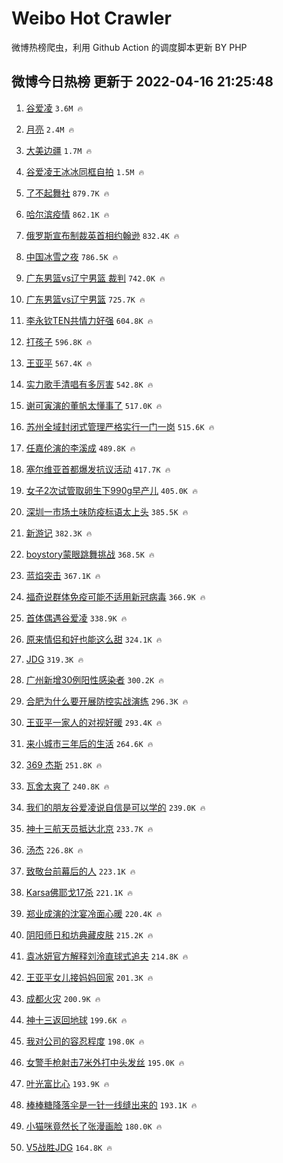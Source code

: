 # Weibo Hot Crawler 



微博热榜爬虫，利用 Github Action 的调度脚本更新 BY PHP 


## 微博今日热榜 更新于 2022-04-16 21:25:48 
1. [谷爱凌](https://s.weibo.com/weibo?q=%E8%B0%B7%E7%88%B1%E5%87%8C&Refer=top) `3.6M 🔥` 

1. [月亮](https://s.weibo.com/weibo?q=%E6%9C%88%E4%BA%AE&Refer=top) `2.4M 🔥` 

1. [大美边疆](https://s.weibo.com/weibo?q=%23%E5%A4%A7%E7%BE%8E%E8%BE%B9%E7%96%86%23&Refer=top) `1.7M 🔥` 

1. [谷爱凌王冰冰同框自拍](https://s.weibo.com/weibo?q=%23%E8%B0%B7%E7%88%B1%E5%87%8C%E7%8E%8B%E5%86%B0%E5%86%B0%E5%90%8C%E6%A1%86%E8%87%AA%E6%8B%8D%23&Refer=top) `1.5M 🔥` 

1. [了不起舞社](https://s.weibo.com/weibo?q=%23%E4%BA%86%E4%B8%8D%E8%B5%B7%E8%88%9E%E7%A4%BE%23&Refer=top) `879.7K 🔥` 

1. [哈尔滨疫情](https://s.weibo.com/weibo?q=%23%E5%93%88%E5%B0%94%E6%BB%A8%E7%96%AB%E6%83%85%23&Refer=top) `862.1K 🔥` 

1. [俄罗斯宣布制裁英首相约翰逊](https://s.weibo.com/weibo?q=%23%E4%BF%84%E7%BD%97%E6%96%AF%E5%AE%A3%E5%B8%83%E5%88%B6%E8%A3%81%E8%8B%B1%E9%A6%96%E7%9B%B8%E7%BA%A6%E7%BF%B0%E9%80%8A%23&Refer=top) `832.4K 🔥` 

1. [中国冰雪之夜](https://s.weibo.com/weibo?q=%23%E4%B8%AD%E5%9B%BD%E5%86%B0%E9%9B%AA%E4%B9%8B%E5%A4%9C%23&Refer=top) `786.5K 🔥` 

1. [广东男篮vs辽宁男篮 裁判](https://s.weibo.com/weibo?q=%E5%B9%BF%E4%B8%9C%E7%94%B7%E7%AF%AEvs%E8%BE%BD%E5%AE%81%E7%94%B7%E7%AF%AE%20%E8%A3%81%E5%88%A4&Refer=top) `742.0K 🔥` 

1. [广东男篮vs辽宁男篮](https://s.weibo.com/weibo?q=%23%E5%B9%BF%E4%B8%9C%E7%94%B7%E7%AF%AEvs%E8%BE%BD%E5%AE%81%E7%94%B7%E7%AF%AE%23&Refer=top) `725.7K 🔥` 

1. [李永钦TEN共情力好强](https://s.weibo.com/weibo?q=%23%E6%9D%8E%E6%B0%B8%E9%92%A6TEN%E5%85%B1%E6%83%85%E5%8A%9B%E5%A5%BD%E5%BC%BA%23&Refer=top) `604.8K 🔥` 

1. [打孩子](https://s.weibo.com/weibo?q=%23%E6%89%93%E5%AD%A9%E5%AD%90%23&Refer=top) `596.8K 🔥` 

1. [王亚平](https://s.weibo.com/weibo?q=%23%E7%8E%8B%E4%BA%9A%E5%B9%B3%23&Refer=top) `567.4K 🔥` 

1. [实力歌手清唱有多厉害](https://s.weibo.com/weibo?q=%23%E5%AE%9E%E5%8A%9B%E6%AD%8C%E6%89%8B%E6%B8%85%E5%94%B1%E6%9C%89%E5%A4%9A%E5%8E%89%E5%AE%B3%23&Refer=top) `542.8K 🔥` 

1. [谢可寅演的董帆太懂事了](https://s.weibo.com/weibo?q=%23%E8%B0%A2%E5%8F%AF%E5%AF%85%E6%BC%94%E7%9A%84%E8%91%A3%E5%B8%86%E5%A4%AA%E6%87%82%E4%BA%8B%E4%BA%86%23&Refer=top) `517.0K 🔥` 

1. [苏州全域封闭式管理严格实行一门一岗](https://s.weibo.com/weibo?q=%23%E8%8B%8F%E5%B7%9E%E5%85%A8%E5%9F%9F%E5%B0%81%E9%97%AD%E5%BC%8F%E7%AE%A1%E7%90%86%E4%B8%A5%E6%A0%BC%E5%AE%9E%E8%A1%8C%E4%B8%80%E9%97%A8%E4%B8%80%E5%B2%97%23&Refer=top) `515.6K 🔥` 

1. [任嘉伦演的李溪成](https://s.weibo.com/weibo?q=%E4%BB%BB%E5%98%89%E4%BC%A6%E6%BC%94%E7%9A%84%E6%9D%8E%E6%BA%AA%E6%88%90&Refer=top) `489.8K 🔥` 

1. [塞尔维亚首都爆发抗议活动](https://s.weibo.com/weibo?q=%23%E5%A1%9E%E5%B0%94%E7%BB%B4%E4%BA%9A%E9%A6%96%E9%83%BD%E7%88%86%E5%8F%91%E6%8A%97%E8%AE%AE%E6%B4%BB%E5%8A%A8%23&Refer=top) `417.7K 🔥` 

1. [女子2次试管取卵生下990g早产儿](https://s.weibo.com/weibo?q=%23%E5%A5%B3%E5%AD%902%E6%AC%A1%E8%AF%95%E7%AE%A1%E5%8F%96%E5%8D%B5%E7%94%9F%E4%B8%8B990g%E6%97%A9%E4%BA%A7%E5%84%BF%23&Refer=top) `405.0K 🔥` 

1. [深圳一市场土味防疫标语太上头](https://s.weibo.com/weibo?q=%23%E6%B7%B1%E5%9C%B3%E4%B8%80%E5%B8%82%E5%9C%BA%E5%9C%9F%E5%91%B3%E9%98%B2%E7%96%AB%E6%A0%87%E8%AF%AD%E5%A4%AA%E4%B8%8A%E5%A4%B4%23&Refer=top) `385.5K 🔥` 

1. [新游记](https://s.weibo.com/weibo?q=%E6%96%B0%E6%B8%B8%E8%AE%B0&Refer=top) `382.3K 🔥` 

1. [boystory蒙眼跳舞挑战](https://s.weibo.com/weibo?q=%23boystory%E8%92%99%E7%9C%BC%E8%B7%B3%E8%88%9E%E6%8C%91%E6%88%98%23&Refer=top) `368.5K 🔥` 

1. [蓝焰突击](https://s.weibo.com/weibo?q=%23%E8%93%9D%E7%84%B0%E7%AA%81%E5%87%BB%23&Refer=top) `367.1K 🔥` 

1. [福奇说群体免疫可能不适用新冠病毒](https://s.weibo.com/weibo?q=%23%E7%A6%8F%E5%A5%87%E8%AF%B4%E7%BE%A4%E4%BD%93%E5%85%8D%E7%96%AB%E5%8F%AF%E8%83%BD%E4%B8%8D%E9%80%82%E7%94%A8%E6%96%B0%E5%86%A0%E7%97%85%E6%AF%92%23&Refer=top) `366.9K 🔥` 

1. [首体偶遇谷爱凌](https://s.weibo.com/weibo?q=%23%E9%A6%96%E4%BD%93%E5%81%B6%E9%81%87%E8%B0%B7%E7%88%B1%E5%87%8C%23&Refer=top) `338.9K 🔥` 

1. [原来情侣和好也能这么甜](https://s.weibo.com/weibo?q=%23%E5%8E%9F%E6%9D%A5%E6%83%85%E4%BE%A3%E5%92%8C%E5%A5%BD%E4%B9%9F%E8%83%BD%E8%BF%99%E4%B9%88%E7%94%9C%23&Refer=top) `324.1K 🔥` 

1. [JDG](https://s.weibo.com/weibo?q=JDG&Refer=top) `319.3K 🔥` 

1. [广州新增30例阳性感染者](https://s.weibo.com/weibo?q=%23%E5%B9%BF%E5%B7%9E%E6%96%B0%E5%A2%9E30%E4%BE%8B%E9%98%B3%E6%80%A7%E6%84%9F%E6%9F%93%E8%80%85%23&Refer=top) `300.2K 🔥` 

1. [合肥为什么要开展防控实战演练](https://s.weibo.com/weibo?q=%23%E5%90%88%E8%82%A5%E4%B8%BA%E4%BB%80%E4%B9%88%E8%A6%81%E5%BC%80%E5%B1%95%E9%98%B2%E6%8E%A7%E5%AE%9E%E6%88%98%E6%BC%94%E7%BB%83%23&Refer=top) `296.3K 🔥` 

1. [王亚平一家人的对视好暖](https://s.weibo.com/weibo?q=%23%E7%8E%8B%E4%BA%9A%E5%B9%B3%E4%B8%80%E5%AE%B6%E4%BA%BA%E7%9A%84%E5%AF%B9%E8%A7%86%E5%A5%BD%E6%9A%96%23&Refer=top) `293.4K 🔥` 

1. [来小城市三年后的生活](https://s.weibo.com/weibo?q=%23%E6%9D%A5%E5%B0%8F%E5%9F%8E%E5%B8%82%E4%B8%89%E5%B9%B4%E5%90%8E%E7%9A%84%E7%94%9F%E6%B4%BB%23&Refer=top) `264.6K 🔥` 

1. [369 杰斯](https://s.weibo.com/weibo?q=369%20%E6%9D%B0%E6%96%AF&Refer=top) `251.8K 🔥` 

1. [瓦舍太爽了](https://s.weibo.com/weibo?q=%23%E7%93%A6%E8%88%8D%E5%A4%AA%E7%88%BD%E4%BA%86%23&Refer=top) `240.8K 🔥` 

1. [我们的朋友谷爱凌说自信是可以学的](https://s.weibo.com/weibo?q=%23%E6%88%91%E4%BB%AC%E7%9A%84%E6%9C%8B%E5%8F%8B%E8%B0%B7%E7%88%B1%E5%87%8C%E8%AF%B4%E8%87%AA%E4%BF%A1%E6%98%AF%E5%8F%AF%E4%BB%A5%E5%AD%A6%E7%9A%84%23&Refer=top) `239.0K 🔥` 

1. [神十三航天员抵达北京](https://s.weibo.com/weibo?q=%23%E7%A5%9E%E5%8D%81%E4%B8%89%E8%88%AA%E5%A4%A9%E5%91%98%E6%8A%B5%E8%BE%BE%E5%8C%97%E4%BA%AC%23&Refer=top) `233.7K 🔥` 

1. [汤杰](https://s.weibo.com/weibo?q=%E6%B1%A4%E6%9D%B0&Refer=top) `226.8K 🔥` 

1. [致敬台前幕后的人](https://s.weibo.com/weibo?q=%23%E8%87%B4%E6%95%AC%E5%8F%B0%E5%89%8D%E5%B9%95%E5%90%8E%E7%9A%84%E4%BA%BA%23&Refer=top) `223.1K 🔥` 

1. [Karsa佛耶戈17杀](https://s.weibo.com/weibo?q=%23Karsa%E4%BD%9B%E8%80%B6%E6%88%8817%E6%9D%80%23&Refer=top) `221.1K 🔥` 

1. [郑业成演的沈宴冷面心暖](https://s.weibo.com/weibo?q=%23%E9%83%91%E4%B8%9A%E6%88%90%E6%BC%94%E7%9A%84%E6%B2%88%E5%AE%B4%E5%86%B7%E9%9D%A2%E5%BF%83%E6%9A%96%23&Refer=top) `220.4K 🔥` 

1. [阴阳师日和坊典藏皮肤](https://s.weibo.com/weibo?q=%23%E9%98%B4%E9%98%B3%E5%B8%88%E6%97%A5%E5%92%8C%E5%9D%8A%E5%85%B8%E8%97%8F%E7%9A%AE%E8%82%A4%23&Refer=top) `215.2K 🔥` 

1. [袁冰妍官方解释刘泠直球式追夫](https://s.weibo.com/weibo?q=%23%E8%A2%81%E5%86%B0%E5%A6%8D%E5%AE%98%E6%96%B9%E8%A7%A3%E9%87%8A%E5%88%98%E6%B3%A0%E7%9B%B4%E7%90%83%E5%BC%8F%E8%BF%BD%E5%A4%AB%23&Refer=top) `214.8K 🔥` 

1. [王亚平女儿接妈妈回家](https://s.weibo.com/weibo?q=%23%E7%8E%8B%E4%BA%9A%E5%B9%B3%E5%A5%B3%E5%84%BF%E6%8E%A5%E5%A6%88%E5%A6%88%E5%9B%9E%E5%AE%B6%23&Refer=top) `201.3K 🔥` 

1. [成都火灾](https://s.weibo.com/weibo?q=%23%E6%88%90%E9%83%BD%E7%81%AB%E7%81%BE%23&Refer=top) `200.9K 🔥` 

1. [神十三返回地球](https://s.weibo.com/weibo?q=%E7%A5%9E%E5%8D%81%E4%B8%89%E8%BF%94%E5%9B%9E%E5%9C%B0%E7%90%83&Refer=top) `199.6K 🔥` 

1. [我对公司的容忍程度](https://s.weibo.com/weibo?q=%23%E6%88%91%E5%AF%B9%E5%85%AC%E5%8F%B8%E7%9A%84%E5%AE%B9%E5%BF%8D%E7%A8%8B%E5%BA%A6%23&Refer=top) `198.0K 🔥` 

1. [女警手枪射击7米外打中头发丝](https://s.weibo.com/weibo?q=%23%E5%A5%B3%E8%AD%A6%E6%89%8B%E6%9E%AA%E5%B0%84%E5%87%BB7%E7%B1%B3%E5%A4%96%E6%89%93%E4%B8%AD%E5%A4%B4%E5%8F%91%E4%B8%9D%23&Refer=top) `195.0K 🔥` 

1. [叶光富比心](https://s.weibo.com/weibo?q=%23%E5%8F%B6%E5%85%89%E5%AF%8C%E6%AF%94%E5%BF%83%23&Refer=top) `193.9K 🔥` 

1. [棒棒糖降落伞是一针一线缝出来的](https://s.weibo.com/weibo?q=%23%E6%A3%92%E6%A3%92%E7%B3%96%E9%99%8D%E8%90%BD%E4%BC%9E%E6%98%AF%E4%B8%80%E9%92%88%E4%B8%80%E7%BA%BF%E7%BC%9D%E5%87%BA%E6%9D%A5%E7%9A%84%23&Refer=top) `193.1K 🔥` 

1. [小猫咪竟然长了张漫画脸](https://s.weibo.com/weibo?q=%E5%B0%8F%E7%8C%AB%E5%92%AA%E7%AB%9F%E7%84%B6%E9%95%BF%E4%BA%86%E5%BC%A0%E6%BC%AB%E7%94%BB%E8%84%B8&Refer=top) `180.0K 🔥` 

1. [V5战胜JDG](https://s.weibo.com/weibo?q=%23V5%E6%88%98%E8%83%9CJDG%23&Refer=top) `164.8K 🔥` 

